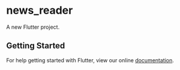 # news_reader

A new Flutter project.

## Getting Started

For help getting started with Flutter, view our online
[documentation](https://flutter.io/).
